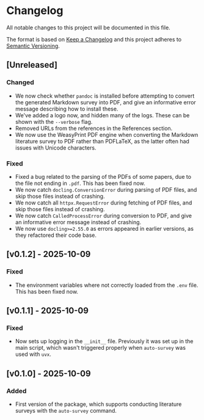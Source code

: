 # Changelog

All notable changes to this project will be documented in this file.

The format is based on [Keep a Changelog](http://keepachangelog.com/en/1.0.0/)
and this project adheres to [Semantic Versioning](http://semver.org/spec/v2.0.0.html).

## [Unreleased]

### Changed

- We now check whether `pandoc` is installed before attempting to convert the generated
  Markdown survey into PDF, and give an informative error message describing how to
  install these.
- We've added a logo now, and hidden many of the logs. These can be shown with the
  `--verbose` flag.
- Removed URLs from the references in the References section.
- We now use the WeasyPrint PDF engine when converting the Markdown literature survey to
  PDF rather than PDFLaTeX, as the latter often had issues with Unicode characters.

### Fixed

- Fixed a bug related to the parsing of the PDFs of some papers, due to the file not
  ending in `.pdf`. This has been fixed now.
- We now catch `docling.ConversionError` during parsing of PDF files, and skip those
  files instead of crashing.
- We now catch all `httpx.RequestError` during fetching of PDF files, and skip those
  files instead of crashing.
- We now catch `CalledProcessError` during conversion to PDF, and give an informative
  error message instead of crashing.
- We now use `docling>=2.55.0` as errors appeared in earlier versions, as they
  refactored their code base.

## [v0.1.2] - 2025-10-09

### Fixed

- The environment variables where not correctly loaded from the `.env` file. This has
  been fixed now.

## [v0.1.1] - 2025-10-09

### Fixed

- Now sets up logging in the `__init__` file. Previously it was set up in the main
  script, which wasn't triggered properly when `auto-survey` was used with `uvx`.

## [v0.1.0] - 2025-10-09

### Added

- First version of the package, which supports conducting literature surveys with the
  `auto-survey` command.
